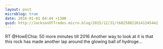 ```yaml
---
layout: post
microblog: true
date: 2016-01-01 04:44 +1300
guid: http://JacksonOfTrades.micro.blog/2015/12/31/t682588210141245442.html
---
```

RT @HowEChia: 50 more minutes till 2016
Another way to look at it is that this rock has made another lap around the glowing ball of hydroge…
